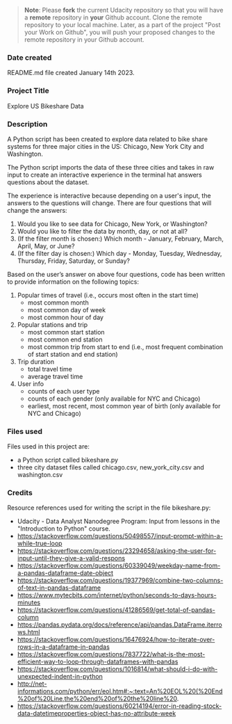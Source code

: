 >**Note**: Please **fork** the current Udacity repository so that you will have a **remote** repository in **your** Github account. Clone the remote repository to your local machine. Later, as a part of the project "Post your Work on Github", you will push your proposed changes to the remote repository in your Github account.

### Date created
README.md file created January 14th 2023.

### Project Title
Explore US Bikeshare Data

### Description
A Python script has been created to explore data related to bike share systems for three major cities in the US: Chicago, New York City and Washington.

The Python script imports the data of these three cities and takes in raw input to create an interactive experience in the terminal hat answers questions about the dataset.

The experience is interactive because depending on a user's input, the answers to the questions will change. There are four questions that will change the answers:

1. Would you like to see data for Chicago, New York, or Washington?
2. Would you like to filter the data by month, day, or not at all?
3. (If the filter month is chosen:) Which month - January, February, March, April, May, or June?
4. (If the filter day is chosen:) Which day - Monday, Tuesday, Wednesday, Thursday, Friday, Saturday, or Sunday?

Based on the user’s answer on above four questions, code has been written to provide information on the following topics:

1. Popular times of travel (i.e., occurs most often in the start time)
    - most common month
    - most common day of week
    - most common hour of day
2. Popular stations and trip
    - most common start station
    - most common end station
    - most common trip from start to end (i.e., most frequent combination of start station and end station)
3. Trip duration
    - total travel time
    - average travel time
4. User info
    - counts of each user type
    - counts of each gender (only available for NYC and Chicago)
    - earliest, most recent, most common year of birth (only available for NYC and Chicago)


### Files used
Files used in this project are:
- a Python script called bikeshare.py
- three city dataset files called chicago.csv, new_york_city.csv and washington.csv


### Credits
Resource references used for writing the script in the file bikeshare.py:
- Udacity - Data Analyst Nanodegree Program: Input from lessons in the "Introduction to Python" course.
- https://stackoverflow.com/questions/50498557/input-prompt-within-a-while-true-loop
- https://stackoverflow.com/questions/23294658/asking-the-user-for-input-until-they-give-a-valid-respons
- https://stackoverflow.com/questions/60339049/weekday-name-from-a-pandas-dataframe-date-object
- https://stackoverflow.com/questions/19377969/combine-two-columns-of-text-in-pandas-dataframe
- https://www.mytecbits.com/internet/python/seconds-to-days-hours-minutes
- https://stackoverflow.com/questions/41286569/get-total-of-pandas-column
- https://pandas.pydata.org/docs/reference/api/pandas.DataFrame.iterrows.html
- https://stackoverflow.com/questions/16476924/how-to-iterate-over-rows-in-a-dataframe-in-pandas
- https://stackoverflow.com/questions/7837722/what-is-the-most-efficient-way-to-loop-through-dataframes-with-pandas
- https://stackoverflow.com/questions/1016814/what-should-i-do-with-unexpected-indent-in-python
- http://net-informations.com/python/err/eol.htm#:~:text=An%20EOL%20(%20End%20of%20Line,the%20end%20of%20the%20line%20.
- https://stackoverflow.com/questions/60214194/error-in-reading-stock-data-datetimeproperties-object-has-no-attribute-week
